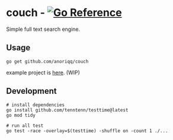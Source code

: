 # couch - [![Go Reference](https://pkg.go.dev/badge/github.com/anoriqq/couch.svg)](https://pkg.go.dev/github.com/anoriqq/couch)

Simple full text search engine.

## Usage

```shell
go get github.com/anoriqq/couch
```

example project is [here](https://github.com/anoriqq/couch-example). (WIP)

## Development

```shell
# install dependencies
go install github.com/tenntenn/testtime@latest
go mod tidy

# run all test
go test -race -overlay=$(testtime) -shuffle on -count 1 ./...
```

